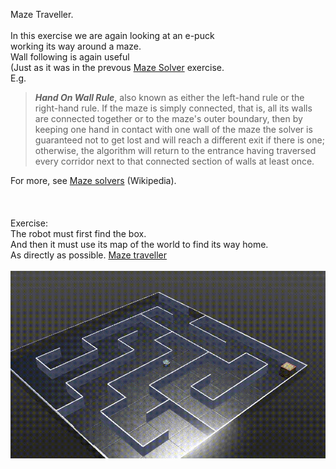Maze Traveller.<br>
<br>
In this exercise we are again looking at an e-puck<br> working its way around a maze.
<br>
Wall following is again useful<br>
(Just as it was in the prevous <a href="../MazeSolver/README.md">Maze Solver</a> exercise. <br>
E.g.<br>
<blockquote><i><b>Hand On Wall Rule</b></i>, also known as either the left-hand rule or the right-hand rule. If the maze is simply connected, that is, all its walls are connected together or to the maze's outer boundary, then by keeping one hand in contact with one wall of the maze the solver is guaranteed not to get lost and will reach a different exit if there is one; otherwise, the algorithm will return to the entrance having traversed every corridor next to that connected section of walls at least once.
</blockquote>
For more, see <a href="https://en.wikipedia.org/wiki/Maze-solving_algorithm" target="_blank">Maze solvers</a> (Wikipedia).<br>
<br>

<br>
<br>
Exercise:<br>
The robot must first find the box.<br> And
 then it must use its map of the world to find its way home. <br>As directly as possible.
<a href="MazeTraveller.pdf">Maze traveller</a><br>
<br>
 <img src="maze.gif" alt="Epuck robot solving maze in Webot"> 

